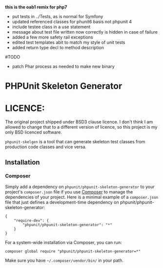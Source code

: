 **this is the oab1 remix for php7**
* put tests in ../Tests, as is normal for Symfony
* updated referenced classes for phunit6 basis not phpunit 4
* include testee class in a use statement
* message about test file written now correctly is hidden in case of failure
* added a few more safety rail exceptions
* edited test templates abit to match my style of unit tests
* added return type decl to method description

#TODO 
* patch Phar process as needed to make new binary

# PHPUnit Skeleton Generator

# LICENCE: 
The original project shipped under BSD3 clause licence.  I don't think I am allowed to change that to a different version of licence, so this project is my only BSD licenced software.

`phpunit-skelgen` is a tool that can generate skeleton test classes from production code classes and vice versa.

## Installation

### Composer

Simply add a dependency on `phpunit/phpunit-skeleton-generator` to your project's `composer.json` file if you use [Composer](http://getcomposer.org/) to manage the dependencies of your project. Here is a minimal example of a `composer.json` file that just defines a development-time dependency on phpunit/phpunit-skeleton-generator:

    {
        "require-dev": {
            "phpunit/phpunit-skeleton-generator": "*"
        }
    }

For a system-wide installation via Composer, you can run:

    composer global require "phpunit/phpunit-skeleton-generator=*"

Make sure you have `~/.composer/vendor/bin/` in your path.

